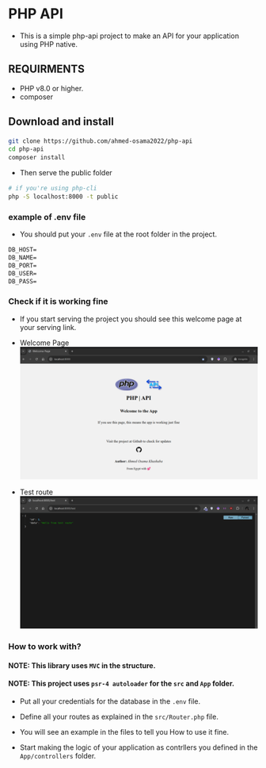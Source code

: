 # PHP API
- This is a simple php-api project to make an API for your application using PHP native.

## REQUIRMENTS
- PHP v8.0 or higher.
- composer

## Download and install 
```bash
git clone https://github.com/ahmed-osama2022/php-api
cd php-api
composer install
```
- Then serve the public folder
```bash
# if you're using php-cli 
php -S localhost:8000 -t public
```


### example of .env file
- You should put your ```.env``` file at the root folder in the project.
```env
DB_HOST=
DB_NAME=
DB_PORT=
DB_USER=
DB_PASS=
```

### Check if it is working fine
- If you start serving the project you should see this welcome page at your serving link.

- Welcome Page
![Welcome screen](./screenshots/php-api-welcome-page.png)
- Test route
![Test route](./screenshots/php-api-test-route.png)


### How to work with?
#### NOTE: This library uses ```MVC``` in the structure.
#### NOTE: This project uses ```psr-4 autoloader``` for the ```src``` and ```App``` folder.

- Put all your credentials for the database in the ```.env``` file.

- Define all your routes as explained in the ```src/Router.php``` file.

- You will see an example in the files to tell you How to use it fine.

- Start making the logic of your application as contrllers you defined in the ```App/controllers``` folder.
